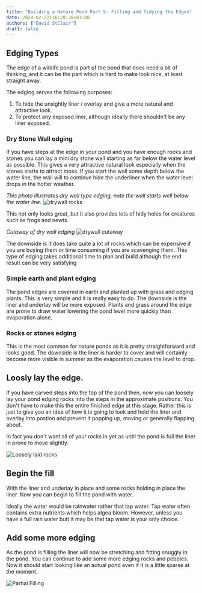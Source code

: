 ```yaml
---
title: "Building a Nature Pond Part 5: Filling and Tidying the Edges"
date: 2024-02-22T16:28:38+01:00
authors: ["David StClair"]
draft: false
---
```


## Edging Types
The edge of a wildife pond is part of the pond that does need a bit of thinking, and it can be the part which is hard to make look nice, at least straight away.

The edging serves the following purposes:

1. To hide the unsightly liner / overlay and give a more natural and attractive look.
2. To protect any exposed liner, although ideally there shouldn't be any liner exposed.

### Dry Stone Wall edging
If you have steps at the edge in your pond and you have enough rocks and stones you can lay a mini dry stone wall starting as far below the water level as possible.  This gives a very attractive natural look especially when the stones starts to attract moss. If you start the wall some depth below the water line, the wall will to continue hide the underliner when the water level drops in the hotter weather.


*This photo illustrates dry wall type edging, note the wall starts well below the water line.*
![drywall rocks](../20240226-pond-drywall.jpg)

This not only looks great, but it also provides lots of hidy holes for creatures such as frogs and newts.

*Cutaway of dry wall edging*
![drywall cutaway](../dry-stone-edging.png)

The downside is it does take quite a lot of rocks which can be expensive if you are buying them or time consuming if you are scavenging them. This type of edging takes additional time to plan and build although the end result can be very satisfying

### Simple earth and plant edging
The pond edges are covered in earth and planted up with grass and edging plants.  This is very simple and it is really easy to do.  The downside is the liner and underlay will be more exposed. Plants and grass around the edge are prone to draw water lowering the pond level more quickly than evaporation alone.

### Rocks or stones edging
This is the most common for nature ponds as it is pretty straightforward and looks good.  The downside is the liner is harder to cover and will certainly become more visible in summer as the evaporation causes the level to drop.

##  Loosly lay the edge.
If you have carved steps into the top of the pond then, now you can loosely lay your pond edging rocks into the steps in the approximate positions.  You don't have to make this the entire finished edge at this stage. Rather this is just to give you an idea of how it is going to look and hold the liner and overlay into postion and prevent it popping up, moving or generally flapping about.

In fact you don't want all of your rocks in yet as until the pond is full the liner in prone to move slightly.


![Loosely laid rocks](../pond-rocks-loose.jpg)

## Begin the fill
With the liner and underlay in place and some rocks holding in place the liner. Now you can begin to fill the pond with water.

Ideally the water would be rainwater rather that tap water. Tap water often contains extra nutrients which helps algea bloom.  However, unless you have a full rain water butt it may be that tap water is your only choice.

## Add some more edging
As the pond is filling the liner will now be stretching and fitting snuggly in the pond.  You can continue to add some more edging rocks and pebbles.  Now it should start looking like an actual pond even if it is a little sparse at the moment.

![Partial Filling](../filling-pond.jpg)
